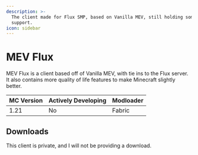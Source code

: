 ```yaml
---
description: >-
  The client made for Flux SMP, based on Vanilla MEV, still holding some vanilla
  support.
icon: sidebar
---
```


# MEV Flux

MEV Flux is a client based off of Vanilla MEV, with tie ins to the Flux server. It also contains more quality of life features to make Minecraft slightly better.



| MC Version | Actively Developing | Modloader |
| ---------- | ------------------- | --------- |
| 1.21       | No                  | Fabric    |

## Downloads

This client is private, and I will not be providing a download.
